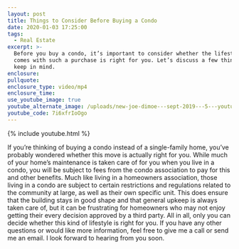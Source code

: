 ```yaml
---
layout: post
title: Things to Consider Before Buying a Condo
date: 2020-01-03 17:25:00
tags:
  - Real Estate
excerpt: >-
  Before you buy a condo, it’s important to consider whether the lifestyle that
  comes with such a purchase is right for you. Let’s discuss a few things to
  keep in mind.
enclosure:
pullquote:
enclosure_type: video/mp4
enclosure_time:
use_youtube_image: true
youtube_alternate_image: /uploads/new-joe-dimoe---sept-2019---5---youtube.jpg
youtube_code: 7i6xfrIoOgo
---
```


{% include youtube.html %}

If you’re thinking of buying a condo instead of a single-family home, you’ve probably wondered whether this move is actually right for you. While much of your home’s maintenance is taken care of for you when you live in a condo, you will be subject to fees from the condo association to pay for this and other benefits. Much like living in a homeowners association, those living in a condo are subject to certain restrictions and regulations related to the community at large, as well as their own specific unit. This does ensure that the building stays in good shape and that general upkeep is always taken care of, but it can be frustrating for homeowners who may not enjoy getting their every decision approved by a third party. All in all, only you can decide whether this kind of lifestyle is right for you. If you have any other questions or would like more information, feel free to give me a call or send me an email. I look forward to hearing from you soon.